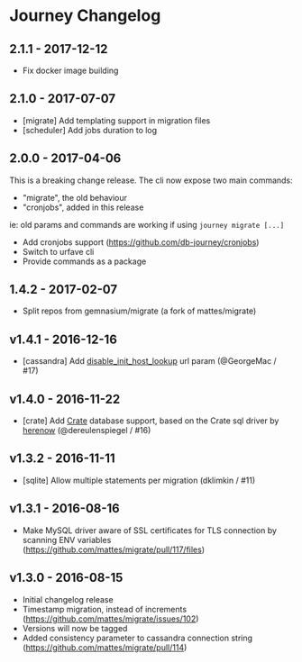 # Journey Changelog

## 2.1.1 - 2017-12-12

* Fix docker image building

## 2.1.0 - 2017-07-07

* [migrate] Add templating support in migration files
* [scheduler] Add jobs duration to log

## 2.0.0 - 2017-04-06

This is a breaking change release.
The cli now expose two main commands:

- "migrate", the old behaviour
- "cronjobs", added in this release

ie: old params and commands are working if using `journey migrate [...]`

* Add cronjobs support (https://github.com/db-journey/cronjobs)
* Switch to urfave cli
* Provide commands as a package

## 1.4.2 - 2017-02-07

* Split repos from gemnasium/migrate (a fork of mattes/migrate)

## v1.4.1 - 2016-12-16

* [cassandra] Add [disable_init_host_lookup](https://github.com/gocql/gocql/blob/master/cluster.go#L92) url param (@GeorgeMac / #17)

## v1.4.0 - 2016-11-22

* [crate] Add [Crate](https://crate.io) database support, based on the Crate sql driver by [herenow](https://github.com/herenow/go-crate) (@dereulenspiegel / #16)

## v1.3.2 - 2016-11-11

* [sqlite] Allow multiple statements per migration (dklimkin / #11)

## v1.3.1 - 2016-08-16

* Make MySQL driver aware of SSL certificates for TLS connection by scanning ENV variables (https://github.com/mattes/migrate/pull/117/files)

## v1.3.0 - 2016-08-15

* Initial changelog release
* Timestamp migration, instead of increments (https://github.com/mattes/migrate/issues/102)
* Versions will now be tagged
* Added consistency parameter to cassandra connection string (https://github.com/mattes/migrate/pull/114)


